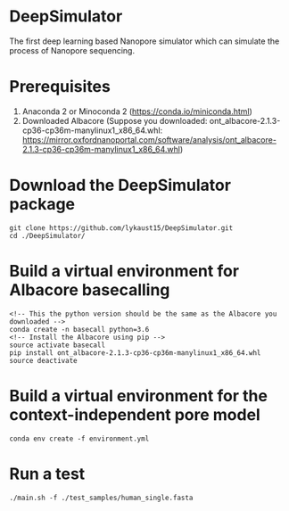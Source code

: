# DeepSimulator
The first deep learning based Nanopore simulator which can simulate the process of Nanopore sequencing.


# Prerequisites
1. Anaconda 2 or Minoconda 2 (https://conda.io/miniconda.html)
2. Downloaded Albacore (Suppose you downloaded: ont_albacore-2.1.3-cp36-cp36m-manylinux1_x86_64.whl: https://mirror.oxfordnanoportal.com/software/analysis/ont_albacore-2.1.3-cp36-cp36m-manylinux1_x86_64.whl)

# Download the DeepSimulator package
```
git clone https://github.com/lykaust15/DeepSimulator.git
cd ./DeepSimulator/
```

# Build a virtual environment for Albacore basecalling
```
<!-- This the python version should be the same as the Albacore you downloaded -->
conda create -n basecall python=3.6
<!-- Install the Albacore using pip -->
source activate basecall
pip install ont_albacore-2.1.3-cp36-cp36m-manylinux1_x86_64.whl
source deactivate
```

# Build a virtual environment for the context-independent pore model
```
conda env create -f environment.yml
```

# Run a test
```
./main.sh -f ./test_samples/human_single.fasta
```
<!-- Remember to save the fast5 folder since it is consider to be a temp folder and overwritten every time you run the main.sh file -->